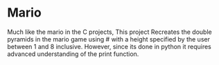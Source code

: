 # Mario
 Much like the mario in the C projects, This project Recreates the double pyramids in the mario game using # with a height specified by the user between 1 and 8 inclusive. However, since its done in python it requires advanced understanding of the print function.